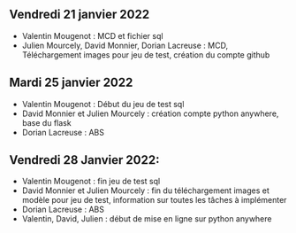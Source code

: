 ## Vendredi 21 janvier 2022
- Valentin Mougenot : MCD et fichier sql
- Julien Mourcely, David Monnier, Dorian Lacreuse : MCD, Téléchargement images pour jeu de test, création du compte github
## Mardi 25 janvier 2022
 - Valentin Mougenot : Début du jeu de test sql
 - David Monnier et Julien Mourcely : création compte python anywhere, base du flask
 - Dorian Lacreuse : ABS
## Vendredi 28 Janvier 2022:
 - Valentin Mougenot : fin jeu de test sql
 - David Monnier et Julien Mourcely : fin du téléchargement images et modèle pour jeu de test, information sur toutes les tâches à implémenter
 - Dorian Lacreuse : ABS
 - Valentin, David, Julien : début de mise en ligne sur python anywhere
